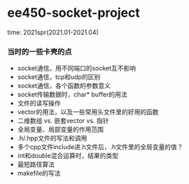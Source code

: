 # ee450-socket-project

time: 2021spr(2021.01-2021.04)

### 当时的一些卡壳的点
* socket通信，用不同端口的socket互不影响
* socket通信，tcp和udp的区别
* socket通信，各个函数的参数意义
* socket传输数据时，char* buffer的用法
* 文件的读写操作
* vector的用法，以及一些常用头文件里的好用的函数
* 二维数组 vs. 嵌套vector vs. 指针
* 全局变量、局部变量的作用范围
* .h/.hpp文件的写法和调用
* 多个cpp文件include进.h文件后，.h文件里的全局变量的值？
* int和double混合运算时，结果的类型
* 最短路径算法
* makefile的写法
